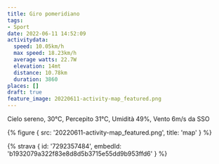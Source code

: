 ```yaml
---
title: Giro pomeridiano
tags:
- Sport
date: 2022-06-11 14:52:09
activitydata:
  speed: 10.05km/h
  max speed: 18.23km/h
  average watts: 22.7W
  elevation: 14mt
  distance: 10.78km
  duration: 3860
places: []
draft: true
feature_image: 20220611-activity-map_featured.png
---
```


Cielo sereno, 30°C, Percepito 31°C, Umidità 49%, Vento 6m/s da SSO



{% figure { src: '20220611-activity-map_featured.png', title: 'map' } %}


{% strava { id: '7292357484', embedId: 'b1932079a322f83e8d8d5b3715e55dd9b953ffd6' } %}